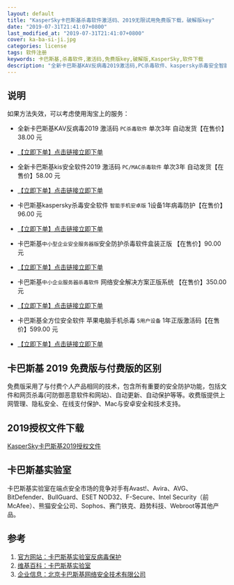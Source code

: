 ```yaml
---
layout: default
title: "KasperSky卡巴斯基杀毒软件激活码、2019无限试用免费版下载，破解版key"
date: "2019-07-31T21:41:07+0800"
last_modified_at: "2019-07-31T21:41:07+0800"
cover: ka-ba-si-ji.jpg
categories: license
tags: 软件注册
keywords: 卡巴斯基,杀毒软件,激活码,免费版key,破解版,KasperSky,软件下载
description: "全新卡巴斯基KAV反病毒2019激活码,PC杀毒软件、kaspersky杀毒安全智能手机安卓版、中小企业服务器杀毒软件网络安全解决方案正版系统、苹果电脑手机杀毒5用户设备1年正版激活码"
---
```



## 说明

如果方法失效，可以考虑使用淘宝上的服务：

* 全新卡巴斯基KAV反病毒2019 激活码 `PC杀毒软件` 单次3年 自动发货【在售价】38.00 元

* [【立即下单】点击链接立即下单](https://s.click.taobao.com/t?e=m%3D2%26s%3DYrY15SkoOWwcQipKwQzePOeEDrYVVa64K7Vc7tFgwiHjf2vlNIV67ngbfa0u4gPvNq%2BDna%2F8eQdFzjN9hD2WgqNloZYdv3EG6YKsWt4FgAKVoz8w%2F8flOF9EeTtntI440rU7bvMfl7HyafoaiStOJNCUcBNB1qI1zRD18rVfQC7Qi04ZWz7rmbjnItrxBXHhPbobu3NJiGnjOM%2BvjN1cHw%3D%3D&scm=null&pvid=null&app_pvid=59590_11.9.39.235_494_1564581076435&ptl=floorId:17741;app_pvid:59590_11.9.39.235_494_1564581076435&union_lens=lensId:0b085f08_0f39_16c484186c2_7320)

* 全新卡巴斯基kis安全软件2019 激活码 `PC/MAC杀毒软件` 单次3年 自动发货【在售价】58.00 元

* [【立即下单】点击链接立即下单](https://s.click.taobao.com/t?e=m%3D2%26s%3DtsAYvcqxqkMcQipKwQzePOeEDrYVVa64K7Vc7tFgwiHjf2vlNIV67hJiap8mekU56EFRCN7EKmxFzjN9hD2WgqNloZYdv3EG6YKsWt4FgAKVoz8w%2F8flOF9EeTtntI440rU7bvMfl7HyafoaiStOJNCUcBNB1qI1zRD18rVfQC7Qi04ZWz7rmbjnItrxBXHh8wdvkCT77GPYN46UB4RKBw%3D%3D&scm=null&pvid=null&app_pvid=59590_11.142.222.158_519_1564581312191&ptl=floorId:17741;app_pvid:59590_11.142.222.158_519_1564581312191&union_lens=lensId:0b085f08_0f39_16c484186c2_731f)

* 卡巴斯基kaspersky杀毒安全软件 `智能手机安卓版` 1设备1年病毒防护【在售价】96.00 元

* [【立即下单】点击链接立即下单](https://s.click.taobao.com/t?e=m%3D2%26s%3D%2BWJGYAS0dZ8cQipKwQzePOeEDrYVVa64K7Vc7tFgwiHjf2vlNIV67soV7IrrSbJO6EFRCN7EKmxFzjN9hD2WgqNloZYdv3EG6YKsWt4FgAKVoz8w%2F8flOF9EeTtntI440rU7bvMfl7FYu0gjicEmd%2Fyl3KUVlllYskmx5kiO8Dol47p9zCVHWXHFJqs36j%2FtBl1CbWbJRRQazK8EcXs1RMYMXU3NNCg%2F&scm=null&pvid=null&app_pvid=59590_11.27.3.27_475_1564581411964&ptl=floorId:17741;app_pvid:59590_11.27.3.27_475_1564581411964&union_lens=lensId:0b01c278_1bb3_16c48514aaf_b223)

* 卡巴斯基`中小型企业安全服务器版`安全防护杀毒软件盒装正版 【在售价】90.00 元

* [【立即下单】点击链接立即下单](https://s.click.taobao.com/t?e=m%3D2%26s%3DhjrSGluOq60cQipKwQzePOeEDrYVVa64K7Vc7tFgwiHjf2vlNIV67myFtdUDbpp8lg6AtVBcXjxFzjN9hD2WgqNloZYdv3EG6YKsWt4FgAKVoz8w%2F8flOF9EeTtntI440rU7bvMfl7FYu0gjicEmd%2Fyl3KUVlllYskmx5kiO8Dol47p9zCVHWXHFJqs36j%2FtNEiC8OgpvHJKWDzY1meHbMYMXU3NNCg%2F&scm=null&pvid=null&app_pvid=59590_11.20.221.218_489_1564581548143&ptl=floorId:17741;app_pvid:59590_11.20.221.218_489_1564581548143&union_lens=lensId:0b01c278_1bb3_16c48514aaf_b229)

* 卡巴斯基`中小企业服务器杀毒软件` 网络安全解决方案正版系统 【在售价】350.00 元

* [【立即下单】点击链接立即下单](https://s.click.taobao.com/t?e=m%3D2%26s%3DVeTk0njNeDIcQipKwQzePOeEDrYVVa64K7Vc7tFgwiHjf2vlNIV67soV7IrrSbJOTHm2guh0YLtFzjN9hD2WgqNloZYdv3EG6YKsWt4FgAKVoz8w%2F8flOF9EeTtntI440rU7bvMfl7FYu0gjicEmd%2Fyl3KUVlllYskmx5kiO8Dol47p9zCVHWXHFJqs36j%2FtIKGRwPzr%2Bb1p2gyc5V3SG3EqY%2Bakgpmw&scm=null&pvid=null&app_pvid=59590_11.131.50.37_469_1564581484927&ptl=floorId:17741;app_pvid:59590_11.131.50.37_469_1564581484927&union_lens=lensId:0b01c278_1bb3_16c48514aaf_b224)

* 卡巴斯基全方位安全软件 苹果电脑手机杀毒 `5用户设备` 1年正版激活码【在售价】599.00 元

* [【立即下单】点击链接立即下单](https://s.click.taobao.com/t?e=m%3D2%26s%3DXrc8SYFo9sMcQipKwQzePOeEDrYVVa64K7Vc7tFgwiHjf2vlNIV67sCKjuqKy0XiPfl2ZNdwIllFzjN9hD2WgqNloZYdv3EG6YKsWt4FgAKVoz8w%2F8flOF9EeTtntI440rU7bvMfl7FYu0gjicEmd%2Fyl3KUVlllYskmx5kiO8Dol47p9zCVHWXHFJqs36j%2FtNEiC8OgpvHLoEUsKwwSJt8YMXU3NNCg%2F&scm=null&pvid=null&app_pvid=59590_11.1.97.36_540_1564581678314&ptl=floorId:17741;app_pvid:59590_11.1.97.36_540_1564581678314&union_lens=lensId:0b01c278_1bb3_16c48514aaf_b228)

## 卡巴斯基 2019 免费版与付费版的区别

免费版采用了与付费个人产品相同的技术，包含所有重要的安全防护功能，包括文件和网页杀毒(可防御恶意软件和网站)、自动更新、自动保护等等。收费版提供上网管理、隐私安全、在线支付保护、Mac与安卓安全和技术支持。

## 2019授权文件下载

[KasperSky卡巴斯基2019授权文件](http://down-ww3.7down.net/pcdown/soft/xiazai/kfaabzh-2019zcj.zip)

## 卡巴斯基实验室

卡巴斯基实验室在端点安全市场的竞争对手有Avast!、Avira、AVG、BitDefender、BullGuard、ESET NOD32、F-Secure、Intel Security（前McAfee）、熊猫安全公司、Sophos、赛门铁克、趋势科技、Webroot等其他产品。

## 参考

1. [官方网站：卡巴斯基实验室反病毒保护](https://www.kaspersky.com.cn/)
2. [维基百科：卡巴斯基实验室](https://zh.wikipedia.org/zh-cn/%E5%8D%A1%E5%B7%B4%E6%96%AF%E5%9F%BA%E5%AF%A6%E9%A9%97%E5%AE%A4)
3. [企业信息：北京卡巴斯基网络安全技术有限公司](https://xin.baidu.com/detail/compinfo?pid=xlTM-TogKuTwIq7qUQnbp8TESeW9B0YNBAmd&from=ps)
